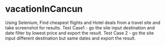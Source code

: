# vacationInCancun
Using Selenium, Find cheapest flights and Hotel deals from a travel site and take screenshot for results.  Test Case1 - go the site input destination and date filter by lowest price and export the result. Test Case 2 - go the site input different destination but same dates and export the result. 
